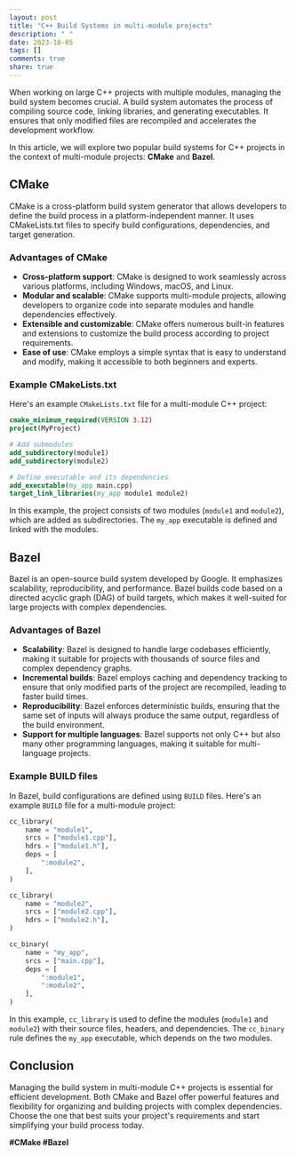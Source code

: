 ```yaml
---
layout: post
title: "C++ Build Systems in multi-module projects"
description: " "
date: 2023-10-05
tags: []
comments: true
share: true
---
```


When working on large C++ projects with multiple modules, managing the build system becomes crucial. A build system automates the process of compiling source code, linking libraries, and generating executables. It ensures that only modified files are recompiled and accelerates the development workflow.

In this article, we will explore two popular build systems for C++ projects in the context of multi-module projects: **CMake** and **Bazel**.

## CMake

CMake is a cross-platform build system generator that allows developers to define the build process in a platform-independent manner. It uses CMakeLists.txt files to specify build configurations, dependencies, and target generation.

### Advantages of CMake

- **Cross-platform support**: CMake is designed to work seamlessly across various platforms, including Windows, macOS, and Linux.
- **Modular and scalable**: CMake supports multi-module projects, allowing developers to organize code into separate modules and handle dependencies effectively.
- **Extensible and customizable**: CMake offers numerous built-in features and extensions to customize the build process according to project requirements.
- **Ease of use**: CMake employs a simple syntax that is easy to understand and modify, making it accessible to both beginners and experts.

### Example CMakeLists.txt

Here's an example `CMakeLists.txt` file for a multi-module C++ project:

```cmake
cmake_minimum_required(VERSION 3.12)
project(MyProject)

# Add submodules
add_subdirectory(module1)
add_subdirectory(module2)

# Define executable and its dependencies
add_executable(my_app main.cpp)
target_link_libraries(my_app module1 module2)
```

In this example, the project consists of two modules (`module1` and `module2`), which are added as subdirectories. The `my_app` executable is defined and linked with the modules.

## Bazel

Bazel is an open-source build system developed by Google. It emphasizes scalability, reproducibility, and performance. Bazel builds code based on a directed acyclic graph (DAG) of build targets, which makes it well-suited for large projects with complex dependencies.

### Advantages of Bazel

- **Scalability**: Bazel is designed to handle large codebases efficiently, making it suitable for projects with thousands of source files and complex dependency graphs.
- **Incremental builds**: Bazel employs caching and dependency tracking to ensure that only modified parts of the project are recompiled, leading to faster build times.
- **Reproducibility**: Bazel enforces deterministic builds, ensuring that the same set of inputs will always produce the same output, regardless of the build environment.
- **Support for multiple languages**: Bazel supports not only C++ but also many other programming languages, making it suitable for multi-language projects.

### Example BUILD files

In Bazel, build configurations are defined using `BUILD` files. Here's an example `BUILD` file for a multi-module project:

```python
cc_library(
    name = "module1",
    srcs = ["module1.cpp"],
    hdrs = ["module1.h"],
    deps = [
        ":module2",
    ],
)

cc_library(
    name = "module2",
    srcs = ["module2.cpp"],
    hdrs = ["module2.h"],
)

cc_binary(
    name = "my_app",
    srcs = ["main.cpp"],
    deps = [
        ":module1",
        ":module2",
    ],
)
```

In this example, `cc_library` is used to define the modules (`module1` and `module2`) with their source files, headers, and dependencies. The `cc_binary` rule defines the `my_app` executable, which depends on the two modules.

## Conclusion

Managing the build system in multi-module C++ projects is essential for efficient development. Both CMake and Bazel offer powerful features and flexibility for organizing and building projects with complex dependencies. Choose the one that best suits your project's requirements and start simplifying your build process today.

**#CMake #Bazel**